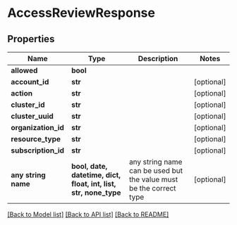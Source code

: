# AccessReviewResponse


## Properties
Name | Type | Description | Notes
------------ | ------------- | ------------- | -------------
**allowed** | **bool** |  | 
**account_id** | **str** |  | [optional] 
**action** | **str** |  | [optional] 
**cluster_id** | **str** |  | [optional] 
**cluster_uuid** | **str** |  | [optional] 
**organization_id** | **str** |  | [optional] 
**resource_type** | **str** |  | [optional] 
**subscription_id** | **str** |  | [optional] 
**any string name** | **bool, date, datetime, dict, float, int, list, str, none_type** | any string name can be used but the value must be the correct type | [optional]

[[Back to Model list]](../README.md#documentation-for-models) [[Back to API list]](../README.md#documentation-for-api-endpoints) [[Back to README]](../README.md)


